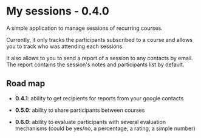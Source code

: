 # My sessions - 0.4.0

A simple application to manage sessions of recurring courses.

Currently, it only tracks the participants subscribed to a course and allows you to track who was attending each sessions.

It also allows to you to send a report of a session to any contacts by email. The report contains the session's notes and participants list by default.

## Road map

  - **0.4.1**: ability to get recipients for reports from your google contacts

  - **0.5.0**: ability to share participants between courses

  - **0.6.0**: ability to evaluate participants with several evaluation mechanisms (could be yes/no, a percentage, a rating, a simple number)
